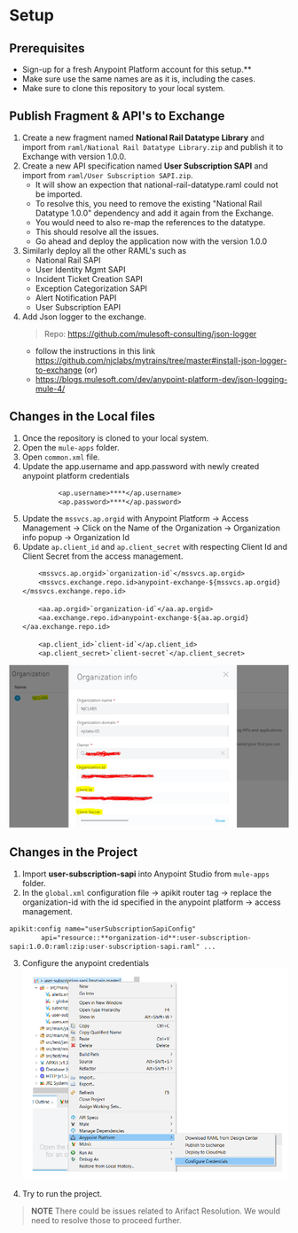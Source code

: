 # Setup

## Prerequisites
 -  Sign-up for a fresh Anypoint Platform account for this setup.**
 -  Make sure use the same names are as it is, including the cases.
 -  Make sure to clone this repository to your local system.

## Publish Fragment & API's to Exchange
1. Create a new fragment named **National Rail Datatype Library** and import  from `raml/National Rail Datatype Library.zip` and publish it to Exchange with version 1.0.0.
2. Create a new API specification named **User Subscription SAPI** and import from `raml/User Subscription SAPI.zip`.
   - It will show an expection that national-rail-datatype.raml could not be imported.
   - To resolve this, you need to remove the existing "National Rail Datatype 1.0.0" dependency and add it again from the Exchange.
   - You would need to also re-map the references to the datatype.
   - This should resolve all the issues.
   - Go ahead and deploy the application now with the version 1.0.0
3. Similarly deploy all the other RAML's such as
   - National Rail SAPI
   - User Identity Mgmt SAPI
   - Incident Ticket Creation SAPI
   - Exception Categorization SAPI
   - Alert Notification PAPI
   - User Subscription EAPI
4. Add Json logger to the exchange.
    > Repo: https://github.com/mulesoft-consulting/json-logger
   - follow the instructions in this link https://github.com/njclabs/mytrains/tree/master#install-json-logger-to-exchange 
     (or)
    - https://blogs.mulesoft.com/dev/anypoint-platform-dev/json-logging-mule-4/


## Changes in the Local files
 1. Once the repository is cloned to your local system.
 2. Open the `mule-apps` folder.
 3. Open `common.xml` file.
 4. Update the app.username and app.password with newly created anypoint platform credentials
    ```
             <ap.username>****</ap.username>
             <ap.password>****</ap.password>
    ```
 5. Update the `mssvcs.ap.orgid` with Anypoint Platform -> Access Management -> Click on the Name of the Organization -> Organization info popup -> Organization Id
 6. Update `ap.client_id` and `ap.client_secret` with respecting Client Id and Client Secret from the access management.
     ```
         <mssvcs.ap.orgid>`organization-id`</mssvcs.ap.orgid>
         <mssvcs.exchange.repo.id>anypoint-exchange-${mssvcs.ap.orgid}</mssvcs.exchange.repo.id>

         <aa.ap.orgid>`organization-id`</aa.ap.orgid>
         <aa.exchange.repo.id>anypoint-exchange-${aa.ap.orgid}</aa.exchange.repo.id>

         <ap.client_id>`client-id`</ap.client_id>
         <ap.client_secret>`client-secret`</ap.client_secret>

     ```
![alt](images/access-management.png)

## Changes in the Project

1. Import **user-subscription-sapi** into Anypoint Studio from `mule-apps` folder.
2. In the `global.xml` configuration file -> apikit router tag -> replace the organization-id with the id specified in the anypoint platform -> access management.
```
apikit:config name="userSubscriptionSapiConfig" 
    	api="resource::**organization-id**:user-subscription-sapi:1.0.0:raml:zip:user-subscription-sapi.raml" ...
``` 
3. Configure the anypoint credentials 
![anypoint credentials](images/configure-credentials.png)

4. Try to run the project.

> **NOTE** There could be issues related to Arifact Resolution. We would need to resolve those to proceed further.